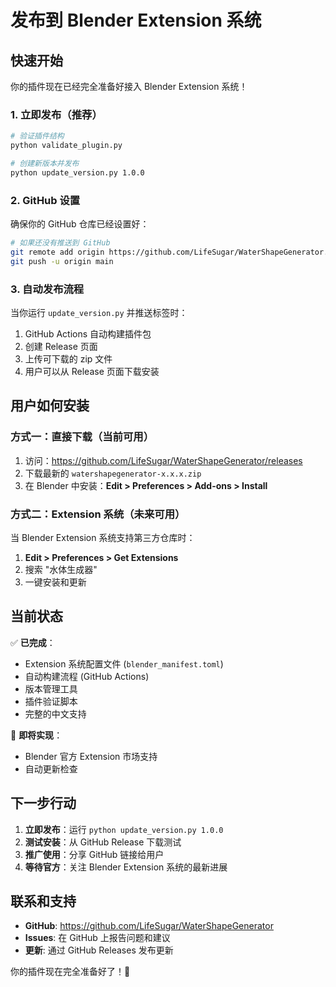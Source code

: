 # 发布到 Blender Extension 系统

## 快速开始

你的插件现在已经完全准备好接入 Blender Extension 系统！

### 1. 立即发布（推荐）

```bash
# 验证插件结构
python validate_plugin.py

# 创建新版本并发布
python update_version.py 1.0.0
```

### 2. GitHub 设置

确保你的 GitHub 仓库已经设置好：

```bash
# 如果还没有推送到 GitHub
git remote add origin https://github.com/LifeSugar/WaterShapeGenerator.git
git push -u origin main
```

### 3. 自动发布流程

当你运行 `update_version.py` 并推送标签时：
1. GitHub Actions 自动构建插件包
2. 创建 Release 页面
3. 上传可下载的 zip 文件
4. 用户可以从 Release 页面下载安装

## 用户如何安装

### 方式一：直接下载（当前可用）
1. 访问：https://github.com/LifeSugar/WaterShapeGenerator/releases
2. 下载最新的 `watershapegenerator-x.x.x.zip`
3. 在 Blender 中安装：**Edit > Preferences > Add-ons > Install**

### 方式二：Extension 系统（未来可用）
当 Blender Extension 系统支持第三方仓库时：
1. **Edit > Preferences > Get Extensions**
2. 搜索 "水体生成器"
3. 一键安装和更新

## 当前状态

✅ **已完成**：
- Extension 系统配置文件 (`blender_manifest.toml`)
- 自动构建流程 (GitHub Actions)
- 版本管理工具
- 插件验证脚本
- 完整的中文支持

🔄 **即将实现**：
- Blender 官方 Extension 市场支持
- 自动更新检查

## 下一步行动

1. **立即发布**：运行 `python update_version.py 1.0.0`
2. **测试安装**：从 GitHub Release 下载测试
3. **推广使用**：分享 GitHub 链接给用户
4. **等待官方**：关注 Blender Extension 系统的最新进展

## 联系和支持

- **GitHub**: https://github.com/LifeSugar/WaterShapeGenerator
- **Issues**: 在 GitHub 上报告问题和建议
- **更新**: 通过 GitHub Releases 发布更新

你的插件现在完全准备好了！🎉
